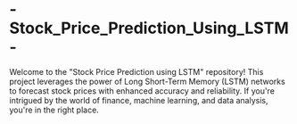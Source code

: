 # -Stock_Price_Prediction_Using_LSTM-
Welcome to the "Stock Price Prediction using LSTM" repository! This project leverages the power of Long Short-Term Memory (LSTM) networks to forecast stock prices with enhanced accuracy and reliability. If you're intrigued by the world of finance, machine learning, and data analysis, you're in the right place.
